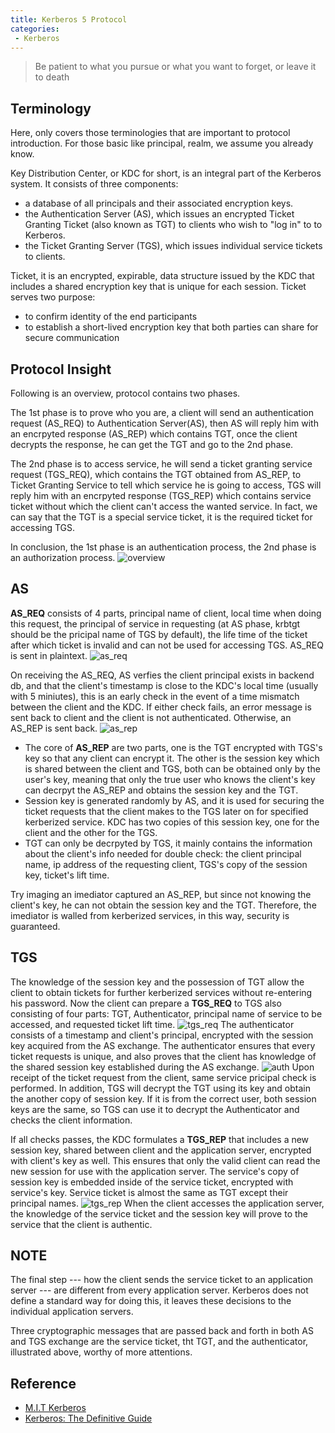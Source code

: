 ```yaml
---
title: Kerberos 5 Protocol
categories:
 - Kerberos
---
```


> Be patient to what you pursue or what you want to forget, or leave it to death

## Terminology

Here, only covers those terminologies that are important to protocol introduction. For those basic like principal, realm, we assume you already know.

Key Distribution Center, or KDC for short, is an integral part of the Kerberos system. It consists of three components:
- a database of all principals and their associated encryption keys.
- the Authentication Server (AS), which issues an encrypted Ticket Granting Ticket (also known as TGT) to clients who wish to "log in" to to Kerberos.
- the Ticket Granting Server (TGS), which issues individual service tickets to clients.

Ticket, it is an encrypted, expirable, data structure issued by the KDC that includes a shared encryption key that is unique for each session. Ticket serves two purpose:
- to confirm identity of the end participants
- to establish a short-lived encryption key that both parties can share for secure communication

## Protocol Insight
Following is an overview, protocol contains two phases.

The 1st phase is to prove who you are, a client will send an authentication request (AS_REQ) to Authentication Server(AS), then AS will reply him with an encrpyted response (AS_REP) which contains TGT, once the client decrypts the response, he can get the TGT and go to the 2nd phase.

The 2nd phase is to access service, he will send a ticket granting service request (TGS_REQ), which contains the TGT obtained from AS_REP, to Ticket Granting Service to tell which service he is going to access, TGS will reply him with an encrpyted response (TGS_REP) which contains service ticket without which the client can't access the wanted service. In fact, we can say that the TGT is a special service ticket, it is the required ticket for accessing TGS.

In conclusion, the 1st phase is an authentication process, the 2nd phase is an authorization process.
![overview](https://raw.githubusercontent.com/Reidddddd/reidddddd.github.io/master/assets/images/overview.png)

## AS
**AS_REQ** consists of 4 parts, principal name of client, local time when doing this request, the principal of service in requesting (at AS phase, krbtgt should be the pricipal name of TGS by default), the life time of the ticket after which ticket is invalid and can not be used for accessing TGS. AS_REQ is sent in plaintext.
![as_req](https://raw.githubusercontent.com/Reidddddd/reidddddd.github.io/master/assets/images/as_req.png)

On receiving the AS_REQ, AS verfies the client principal exists in backend db, and that the client's timestamp is close to the KDC's local time (usually with 5 miniutes), this is an early check in the event of a time mismatch between the client and the KDC. If either check fails, an error message is sent back to client and the client is not authenticated. Otherwise, an AS_REP is sent back.
![as_rep](https://raw.githubusercontent.com/Reidddddd/reidddddd.github.io/master/assets/images/as_rep.png)
- The core of **AS_REP** are two parts, one is the TGT encrypted with TGS's key so that any client can encrypt it. The other is the session key which is shared between the client and TGS, both can be obtained only by the user's key, meaning that only the true user who knows the client's key can decrpyt the AS_REP and obtains the session key and the TGT.
- Session key is generated randomly by AS, and it is used for securing the ticket requests that the client makes to the TGS later on for specified kerberized service. KDC has two copies of this session key, one for the client and the other for the TGS.
- TGT can only be decrpyted by TGS, it mainly contains the information about the client's info needed for double check: the client principal name, ip address of the requesting client, TGS's copy of the session key, ticket's lift time.

Try imaging an imediator captured an AS_REP, but since not knowing the client's key, he can not obtain the session key and the TGT. Therefore, the imediator is walled from kerberized services, in this way, security is guaranteed.

## TGS
The knowledge of the session key and the possession of TGT allow the client to obtain tickets for further kerberized services without re-entering his password. Now the client can prepare a **TGS_REQ** to TGS also consisting of four parts: TGT, Authenticator, principal name of service to be accessed, and requested ticket lift time.
![tgs_req](https://raw.githubusercontent.com/Reidddddd/reidddddd.github.io/master/assets/images/tgs_req.png)
The authenticator consists of a timestamp and client's principal, encrypted with the session key acquired from the AS exchange. The authenticator ensures that every ticket requests is unique, and also proves that the client has knowledge of the shared session key established during the AS exchange.
![auth](https://raw.githubusercontent.com/Reidddddd/reidddddd.github.io/master/assets/images/authenticator.png)
Upon receipt of the ticket request from the client, same service pricipal check is performed. In addition, TGS will decrypt the TGT using its key and obtain the another copy of session key. If it is from the correct user, both session keys are the same, so TGS can use it to decrypt the Authenticator and checks the client information.

If all checks passes, the KDC formulates a **TGS_REP** that includes a new session key, shared between client and the application server, encrypted with client's key as well. This ensures that only the valid client can read the new session for use with the application server. The service's copy of session key is embedded inside of the service ticket, encrypted with service's key. Service ticket is almost the same as TGT except their principal names.
![tgs_rep](https://raw.githubusercontent.com/Reidddddd/reidddddd.github.io/master/assets/images/tgs_rep.png)
When the client accesses the application server, the knowledge of the service ticket and the session key will prove to the service that the client is authentic.

## NOTE
The final step --- how the client sends the service ticket to an application server --- are different from every application server. Kerberos does not define a standard way for doing this, it leaves these decisions to the individual application servers.

Three cryptographic messages that are passed back and forth in both AS and TGS exchange are the service ticket, tht TGT, and the authenticator, illustrated above, worthy of more attentions.

## Reference
- [M.I.T Kerberos](https://web.mit.edu/kerberos) 
- [Kerberos: The Definitive Guide](http://shop.oreilly.com/product/9780596004033.do)
